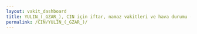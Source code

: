 ```yaml
---
layout: vakit_dashboard
title: YULIN_(_GZAR_), CIN için iftar, namaz vakitleri ve hava durumu - ilçe/eyalet seç
permalink: /CIN/YULIN_(_GZAR_)/
---
```


<script type="text/javascript">
  var GLOBAL_COUNTRY = 'CIN';
  var GLOBAL_CITY = 'YULIN_(_GZAR_)';
  var GLOBAL_STATE = '';
  var lat = 72;
  var lon = 21;
</script>
